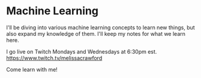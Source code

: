 # Machine Learning
I'll be diving into various machine learning concepts to learn new
things, but also expand my knowledge of them. I'll keep my notes for what we learn here.

I go live on Twitch Mondays and Wednesdays at 6:30pm est.
https://www.twitch.tv/melissacrawford

Come learn with me!
